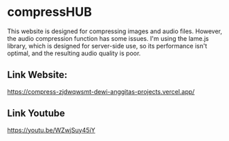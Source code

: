 # compressHUB
This website is designed for compressing images and audio files. However, the audio compression function has some issues. I'm using the lame.js library, which is designed for server-side use, so its performance isn't optimal, and the resulting audio quality is poor.

## Link Website:
https://compress-zjdwqwsmt-dewi-anggitas-projects.vercel.app/

## Link Youtube
https://youtu.be/WZwjSuy45iY
